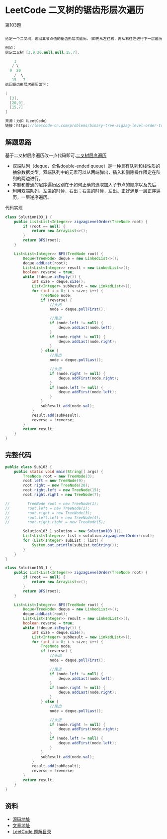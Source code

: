# LeetCode 二叉树的锯齿形层次遍历

第103题

```java

给定一个二叉树，返回其节点值的锯齿形层次遍历。（即先从左往右，再从右往左进行下一层遍历，以此类推，层与层之间交替进行）。

例如：
给定二叉树 [3,9,20,null,null,15,7],

    3
   / \
  9  20
    /  \
   15   7
返回锯齿形层次遍历如下：

[
  [3],
  [20,9],
  [15,7]
]

来源：力扣（LeetCode）
链接：https://leetcode-cn.com/problems/binary-tree-zigzag-level-order-traversal

```

## 解题思路

基于二叉树层序遍历改一点代码即可.[二叉树层序遍历](https://github.com/smltq/spring-boot-demo/blob/master/leetcode/src/main/java/com/easy/leetcode/Sub103.md)

- 双端队列（deque，全名double-ended queue）是一种具有队列和栈性质的抽象数据类型。双端队列中的元素可以从两端弹出，插入和删除操作限定在队列的两边进行。
- 本题和普通的层序遍历区别在于如何正确的选取加入子节点的顺序以及先后.
- 利用双端队列，左进的时候，右出；右进的时候，左出。正好满足一层正序遍历，一层逆序遍历。

代码实现
```java
class Solution103_1 {
    public List<List<Integer>> zigzagLevelOrder(TreeNode root) {
        if (root == null) {
            return new ArrayList<>();
        }
        return BFS(root);
    }

    List<List<Integer>> BFS(TreeNode root) {
        Deque<TreeNode> deque = new LinkedList<>();
        deque.addLast(root);
        List<List<Integer>> result = new LinkedList<>();
        boolean reverse = true;
        while (!deque.isEmpty()) {
            int size = deque.size();
            List<Integer> subResult = new LinkedList<>();
            for (int i = 0; i < size; i++) {
                TreeNode node;
                if (reverse) {
                    //头出
                    node = deque.pollFirst();

                    //尾进
                    if (node.left != null) {
                        deque.addLast(node.left);
                    }
                    if (node.right != null) {
                        deque.addLast(node.right);
                    }
                } else {
                    //尾出
                    node = deque.pollLast();

                    //头进
                    if (node.right != null) {
                        deque.addFirst(node.right);
                    }
                    if (node.left != null) {
                        deque.addFirst(node.left);
                    }
                }
                subResult.add(node.val);
            }
            result.add(subResult);
            reverse = !reverse;
        }
        return result;
    }
}
```

## 完整代码

```java
public class Sub103 {
    public static void main(String[] args) {
        TreeNode root = new TreeNode(3);
        root.left = new TreeNode(9);
        root.right = new TreeNode(20);
        root.right.left = new TreeNode(15);
        root.right.right = new TreeNode(7);

//        TreeNode root = new TreeNode(1);
//        root.left = new TreeNode(2);
//        root.right = new TreeNode(3);
//        root.left.left = new TreeNode(4);
//        root.right.right = new TreeNode(5);

        Solution103_1 solution = new Solution103_1();
        List<List<Integer>> list = solution.zigzagLevelOrder(root);
        for (List<Integer> subList : list) {
            System.out.println(subList.toString());
        }
    }
}

class Solution103_1 {
    public List<List<Integer>> zigzagLevelOrder(TreeNode root) {
        if (root == null) {
            return new ArrayList<>();
        }
        return BFS(root);
    }

    List<List<Integer>> BFS(TreeNode root) {
        Deque<TreeNode> deque = new LinkedList<>();
        deque.addLast(root);
        List<List<Integer>> result = new LinkedList<>();
        boolean reverse = true;
        while (!deque.isEmpty()) {
            int size = deque.size();
            List<Integer> subResult = new LinkedList<>();
            for (int i = 0; i < size; i++) {
                TreeNode node;
                if (reverse) {
                    //头出
                    node = deque.pollFirst();

                    //尾进
                    if (node.left != null) {
                        deque.addLast(node.left);
                    }
                    if (node.right != null) {
                        deque.addLast(node.right);
                    }
                } else {
                    //尾出
                    node = deque.pollLast();

                    //头进
                    if (node.right != null) {
                        deque.addFirst(node.right);
                    }
                    if (node.left != null) {
                        deque.addFirst(node.left);
                    }
                }
                subResult.add(node.val);
            }
            result.add(subResult);
            reverse = !reverse;
        }
        return result;
    }
}
```

## 资料

- [源码地址](https://github.com/smltq/spring-boot-demo/blob/master/leetcode/src/main/java/com/easy/leetcode/Sub103.java)
- [文章地址](https://github.com/smltq/spring-boot-demo/blob/master/leetcode/src/main/java/com/easy/leetcode/Sub103.md)
- [LeetCode 题解目录](https://github.com/smltq/spring-boot-demo/blob/master/leetcode)
